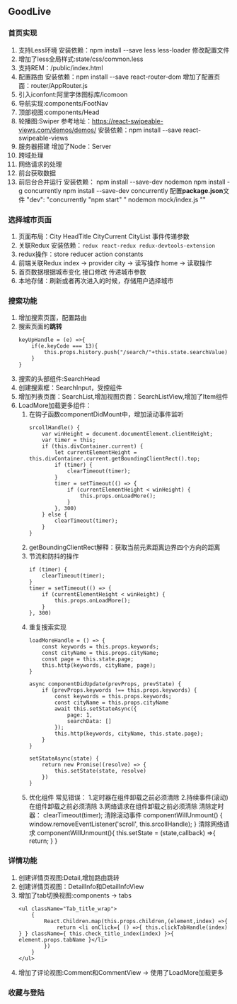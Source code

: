 ## GoodLive

### 首页实现
1. 支持Less环境
    安装依赖：npm install --save less less-loader
    修改配置文件
2. 增加了less全局样式:state/css/common.less
3. 支持REM：/public/index.html
4. 配置路由
    安装依赖：npm install --save react-router-dom
    增加了配置页面：router/AppRouter.js
5. 引入iconfont:阿里字体图标库/icomoon
6. 导航实现:components/FootNav
7. 顶部视图:components/Head
8. 轮播图:Swiper
    参考地址：https://react-swipeable-views.com/demos/demos/
    安装依赖：npm install --save react-swipeable-views
9. 服务器搭建
    增加了Node：Server
10. 跨域处理
11. 网络请求的处理
12. 前台获取数据
13. 前后台合并运行
    安装依赖：
        npm install --save-dev nodemon
        npm install -g concurrently
        npm install --save-dev concurrently
    配置**package.json**文件
    "dev": "concurrently \"npm start\" \" nodemon mock/index.js \""

### 选择城市页面
1. 页面布局：City  HeadTitle   CityCurrent   CityList
    事件传递参数
2. 关联Redux
    安装依赖：`redux react-redux redux-devtools-extension`
3. redux操作：store  reducer  action constants
4. 前端关联Redux
    index -> provider  city -> 读写操作   home -> 读取操作
5. 首页数据根据城市变化 接口修改  传递城市参数
6. 本地存储：刷新或者再次进入的时候，存储用户选择城市

### 搜索功能
1. 增加搜索页面，配置路由
2. 搜索页面的**跳转**
    ```
    keyUpHandle = (e) =>{
        if(e.keyCode === 13){
            this.props.history.push("/search/"+this.state.searchValue)
        }
    }
    ```
3. 搜索的头部组件:SearchHead
4. 创建搜索框：SearchInput，受控组件
5. 增加列表页面：SearchList,增加视图页面：SearchListView,增加了Item组件
6. LoadMore加载更多组件：
    1. 在钩子函数componentDidMount中，增加滚动事件监听
        ```
        srcollHandle() {
            var winHeight = document.documentElement.clientHeight;
            var timer = this;
            if (this.divContainer.current) {
                let currentElementHeight = this.divContainer.current.getBoundingClientRect().top;
                if (timer) {
                    clearTimeout(timer);
                }
                timer = setTimeout(() => {
                    if (currentElementHeight < winHeight) {
                        this.props.onLoadMore();
                    }
                }, 300)
            } else {
                clearTimeout(timer);
            }
        }
        ```
    2. getBoundingClientRect解释：获取当前元素距离边界四个方向的距离
    3. 节流和防抖的操作
        ```
        if (timer) {
            clearTimeout(timer);
        }
        timer = setTimeout(() => {
            if (currentElementHeight < winHeight) {
                this.props.onLoadMore();
            }
        }, 300)
        ```
    4. 重复搜索实现
        ```
        loadMoreHandle = () => {
            const keywords = this.props.keywords;
            const cityName = this.props.cityName;
            const page = this.state.page;
            this.http(keywords, cityName, page);
        }
        ```
        ```
        async componentDidUpdate(prevProps, prevState) {
            if (prevProps.keywords !== this.props.keywords) {
                const keywords = this.props.keywords;
                const cityName = this.props.cityName
                await this.setStateAsync({
                    page: 1,
                    searchData: []
                });
                this.http(keywords, cityName, this.state.page);
            }
        }

        setStateAsync(state) {
            return new Promise((resolve) => {
                this.setState(state, resolve)
            })
        }
        ```
    5. 优化组件
        常见错误：
            1.定时器在组件卸载之前必须清除
            2.持续事件(滚动)在组件卸载之前必须清除
            3.网络请求在组件卸载之前必须清除
        清除定时器：
            clearTimeout(timer);
        清除滚动事件
            componentWillUnmount() {
                window.removeEventListener('scroll', this.srcollHandle);
            }
        清除网络请求
            componentWillUnmount(){
                this.setState = (state,callback) =>{
                    return;
                }
            }

### 详情功能
1. 创建详情页视图:Detail,增加路由跳转
2. 创建详情页视图：DetailInfo和DetailInfoView
3. 增加了tab切换视图:components -> tabs
    ```
    <ul className="Tab_title_wrap">
        {
            React.Children.map(this.props.children,(element,index) =>{
                return <li onClick={ () =>{ this.clickTabHandle(index) } } className={ this.check_title_index(index) }>{ element.props.tabName }</li>
            })
        }
    </ul>
    ```
4. 增加了评论视图:Comment和CommentView -> 使用了LoadMore加载更多


### 收藏与登陆